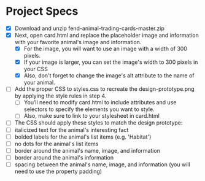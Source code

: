# Project Specs

- [x] Download and unzip fend-animal-trading-cards-master.zip
- [x] Next, open card.html and replace the placeholder image and information with your favorite animal's image and information. 
    - [x] For the image, you will want to use an image with a width of 300 pixels. 
    - [x] If your image is larger, you can set the image's width to 300 pixels in your CSS
    - [x] Also, don't forget to change the image's alt attribute to the name of your animal. 
- [ ] Add the proper CSS to styles.css to recreate the design-prototype.png by applying the style rules in step 4. 
    - [ ] You’ll need to modify card.html to include attributes and use selectors to specify the elements you want to style. 
    - [ ] Also, make sure to link to your stylesheet in card.html
- [ ] The CSS should apply these styles to match the design prototype:
- [ ] italicized text for the animal's interesting fact
- [ ] bolded labels for the animal's list items (e.g. 'Habitat')
- [ ] no dots for the animal's list items
- [ ] border around the animal's name, image, and information
- [ ] border around the animal's information
- [ ] spacing between the animal's name, image, and information (you will need to use the property padding)